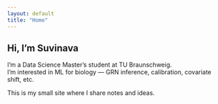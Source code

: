 ```yaml
---
layout: default
title: "Home"
---
```


## Hi, I’m Suvinava

I’m a Data Science Master’s student at TU Braunschweig.  
I’m interested in ML for biology — GRN inference, calibration, covariate shift, etc.

This is my small site where I share notes and ideas.
